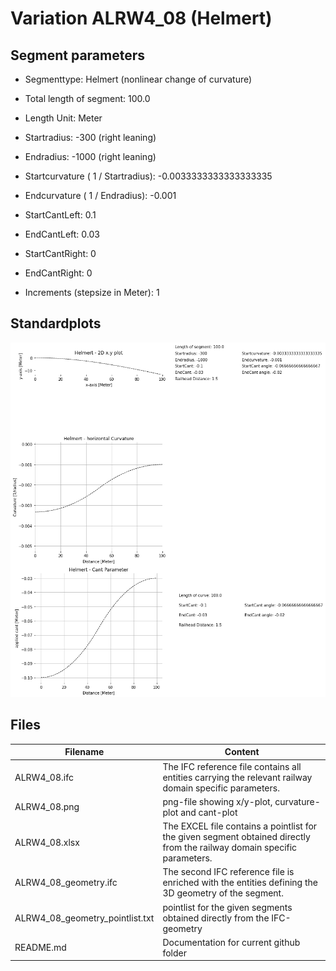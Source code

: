 # Variation ALRW4_08 (Helmert)

## Segment parameters

* Segmenttype: Helmert (nonlinear change of curvature)

* Total length of segment: 100.0

* Length Unit: Meter

* Startradius: -300 (right leaning)

* Endradius: -1000 (right leaning)

* Startcurvature ( 1 / Startradius): -0.0033333333333333335

* Endcurvature ( 1 / Endradius): -0.001

* StartCantLeft: 0.1

* EndCantLeft: 0.03

* StartCantRight: 0

* EndCantRight: 0

* Increments (stepsize in Meter): 1

## Standardplots

<img src="./ALRW4_08.png">


## Files


| Filename                      | Content |
| ----------------------------- | --------------------------------------------------------------------------------------------- |
| ALRW4_08.ifc | The IFC reference file contains all entities carrying the relevant railway domain specific parameters. |
| ALRW4_08.png | png-file showing x/y-plot, curvature-plot and cant-plot  |
| ALRW4_08.xlsx | The EXCEL file contains a pointlist for the given segment obtained directly from the railway domain specific parameters.  |
| ALRW4_08_geometry.ifc | The second IFC reference file is enriched with the entities defining the 3D geometry of the segment.  |
| ALRW4_08_geometry_pointlist.txt | pointlist for the given segments obtained directly from the IFC-geometry  |
| README.md | Documentation for current github folder  |


